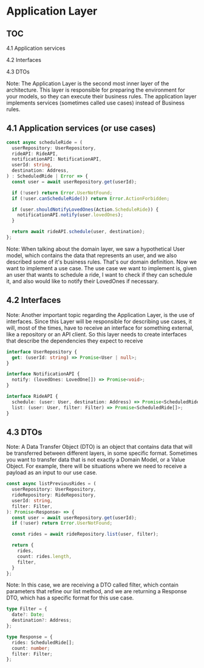 # Application Layer


## TOC

4.1 Application services

4.2 Interfaces

4.3 DTOs

Note: The Application Layer is the second most inner layer of the architecture.
This layer is responsible for preparing the environment for your models, so they can execute their business rules.
The application layer implements services (sometimes called use cases) instead of Business rules.


## 4.1 Application services (or use cases)


```ts
const async scheduleRide = (
  userRepository: UserRepository,
  rideAPI: RideAPI,
  notificationAPI: NotificationAPI,
  userId: string,
  destination: Address,
) : ScheduledRide | Error => {
  const user = await userRepository.get(userId);

  if (!user) return Error.UserNotFound;
  if (!user.canScheduleRide()) return Error.ActionForbidden;

  if (user.shouldNotifyLovedOnes(Action.ScheduleRide)) {
    notificationAPI.notify(user.lovedOnes);
  }

  return await rideAPI.schedule(user, destination);
};
```

Note: When talking about the domain layer, we saw a hypothetical User model, which contains the data that represents an user, and we also described some of it's business rules.
That's our domain definition. Now we want to implement a use case.
The use case we want to implement is, given an user that wants to schedule a ride, I want to check if they can schedule it, and also would like to notify their LovedOnes if necessary.


## 4.2 Interfaces

Note: Another important topic regarding the Application Layer, is the use of interfaces.
Since this Layer will be responsible for describing use cases, it will, most of the times, have to receive an interface for something external, like a repository or an API client.
So this layer needs to create interfaces that describe the dependencies they expect to receive


```ts
interface UserRepository {
  get: (userId: string) => Promise<User | null>;
}

interface NotificationAPI {
  notify: (lovedOnes: LovedOne[]) => Promise<void>;
}

interface RideAPI {
  schedule: (user: User, destination: Address) => Promise<ScheduledRide>;
  list: (user: User, filter: Filter) => Promise<ScheduledRide[]>;
}
```


## 4.3 DTOs

Note:
A Data Transfer Object (DTO) is an object that contains data that will be transferred between different layers, in some specific format.
Sometimes you want to transfer data that is not exactly a Domain Model, or a Value Object.
For example, there will be situations where we need to receive a payload as an input to our use case.


```ts
const async listPreviousRides = (
  userRepository: UserRepository,
  rideRepository: RideRepository,
  userId: string,
  filter: Filter,
): Promise<Response> => {
  const user = await userRepository.get(userId);
  if (!user) return Error.UserNotFound;

  const rides = await rideRepository.list(user, filter);

  return {
    rides,
    count: rides.length,
    filter,
  }
};
```

Note:
In this case, we are receiving a DTO called filter, which contain parameters that refine our list method, and we are returning a Response DTO, which has a specific format for this use case.


```ts
type Filter = {
  date?: Date;
  destination?: Address;
};

type Response = {
  rides: ScheduledRide[];
  count: number;
  filter: Filter;
};
```
